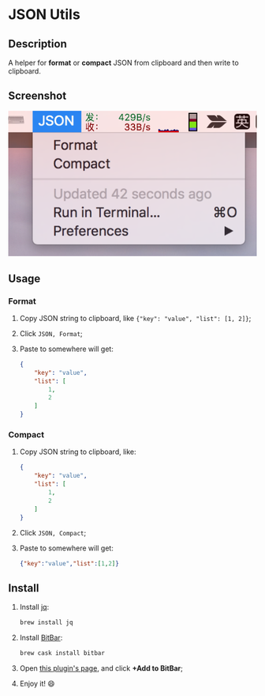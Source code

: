# JSON Utils

## Description

A helper for **format** or **compact** JSON from clipboard and then write to clipboard.

## Screenshot

![JSON Utils](https://raw.githubusercontent.com/cnfn/grocery/master/images/blog/bitbar_plugin_json_utils.png)

## Usage

### Format

1. Copy JSON string to clipboard, like `{"key": "value", "list": [1, 2]}`;

2. Click `JSON, Format`;

3. Paste to somewhere will get:

   ```json
   {
       "key": "value",
       "list": [
           1,
           2
       ]
   }
   ```

### Compact

1. Copy JSON string to clipboard, like:

   ```json
   {
       "key": "value",
       "list": [
           1,
           2
       ]
   }

   ```

2. Click `JSON, Compact`;

3. Paste to somewhere will get:

   ```json
   {"key":"value","list":[1,2]}

   ```

## Install

1. Install [jq](https://github.com/stedolan/jq):

   ```sh
   brew install jq
   ```

2. Install [BitBar](https://github.com/matryer/bitbar):

   ```sh
   brew cask install bitbar
   ```

3. Open [this plugin's page](https://getbitbar.com/plugins/Tools/JsonUtils/JsonUtils.sh), and click **+Add to BitBar**;

4. Enjoy it! :smile: